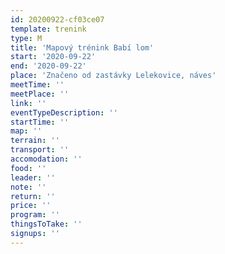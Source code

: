```yaml
---
id: 20200922-cf03ce07
template: trenink
type: M
title: 'Mapový trénink Babí lom'
start: '2020-09-22'
end: '2020-09-22'
place: 'Značeno od zastávky Lelekovice, náves'
meetTime: ''
meetPlace: ''
link: ''
eventTypeDescription: ''
startTime: ''
map: ''
terrain: ''
transport: ''
accomodation: ''
food: ''
leader: ''
note: ''
return: ''
price: ''
program: ''
thingsToTake: ''
signups: ''
---
```


